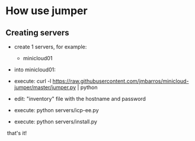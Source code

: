 # How use jumper
## Creating servers
- create 1 servers, for example:

	- minicloud01
  
 - into minicloud01:
  - execute: curl -l https://raw.githubusercontent.com/jmbarros/minicloud-jumper/master/jumper.py | python

  - edit: "inventory" file with the hostname and password

  - execute: python servers/icp-ee.py

  - execute: python servers/install.py
  
  that's it!
